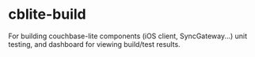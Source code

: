 cblite-build
============

For building couchbase-lite components (iOS client, SyncGateway...) unit testing, and dashboard for viewing build/test results.
